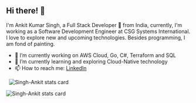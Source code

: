 <!--
**Singh-Ankit/Singh-Ankit** is a ✨ _special_ ✨ repository because its `README.md` (this file) appears on your GitHub profile.

Here are some ideas to get you started:

- 🔭 I’m currently working on ...
- 🌱 I’m currently learning ...
- 👯 I’m looking to collaborate on ...
- 🤔 I’m looking for help with ...
- 💬 Ask me about ...
- 📫 How to reach me: ...
- 😄 Pronouns: ...
- ⚡ Fun fact: ...
-->

## Hi there! 👋
I'm Ankit Kumar Singh, a Full Stack Developer 🚀 from India, currently, I'm working as a Software Development Engineer at CSG Systems International. I love to explore new and upcoming technologies. Besides programming, I am fond of painting.

- 🔭 I’m currently working on AWS Cloud, Go, C#, Terraform and SQL
- 🌱 I’m currently learning and exploring Cloud-Native technology
- 📫 How to reach me: [LinkedIn](www.linkedin.com/in/kumar-ankitsingh)

<p>&nbsp;
<img align="center" src="https://github-readme-stats.vercel.app/api?username=Singh-Ankit&show_icons=true&theme=default&title_color=000000&text_color=000000&bg_color=ffffff&hide_border=true" alt="Singh-Ankit stats card" /></p>
<p>
<img align="center" src="https://github-readme-stats.vercel.app/api/top-langs?username=Singh-Ankit&theme=default&title_color=000000&text_color=000000&bg_color=ffffff&hide_border=false&layout=compact" alt="Singh-Ankit stats card" /></p>
